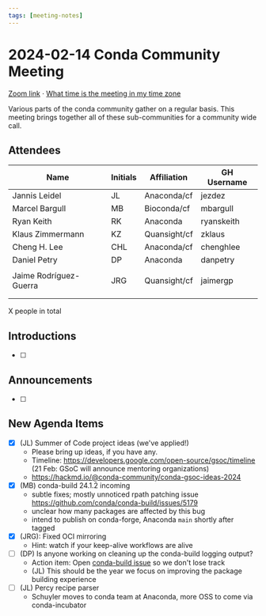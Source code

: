 ```yaml
---
tags: [meeting-notes]
---
```

# 2024-02-14 Conda Community Meeting 

[Zoom link](https://zoom.us/j/9138593505) · [What time is the meeting in my time zone](https://dateful.com/convert/utc?t=5pm)

Various parts of the conda community gather on a regular basis. This meeting brings together all of these sub-communities for a community wide call.

## Attendees

| Name                   | Initials | Affiliation  | GH Username      |
| ---------------------- | -------- | ------------ | ---------------- |
| Jannis Leidel          | JL       | Anaconda/cf  | jezdez           |
| Marcel Bargull         | MB       | Bioconda/cf  | mbargull         |
| Ryan Keith             | RK       | Anaconda     | ryanskeith       |
| Klaus Zimmermann       | KZ       | Quansight/cf | zklaus           |
| Cheng H. Lee           | CHL      | Anaconda/cf  | chenghlee        |
| Daniel Petry           | DP       | Anaconda     | danpetry         |
|                        |          |              |                  |
| Jaime Rodríguez-Guerra | JRG      | Quansight/cf | jaimergp         |
|                        |          |              |                  |
|                        |          |              |                  |

X people in total

## Introductions

- [ ]

## Announcements

- [ ]

## New Agenda Items

- [x] (JL) Summer of Code project ideas (we've applied!)
    - Please bring up ideas, if you have any.
    - Timeline: https://developers.google.com/open-source/gsoc/timeline  (21 Feb: GSoC will announce mentoring organizations)
    - https://hackmd.io/@conda-community/conda-gsoc-ideas-2024
- [x] (MB) conda-build 24.1.2 incoming
    - subtle fixes; mostly unnoticed rpath patching issue
      https://github.com/conda/conda-build/issues/5179
    - unclear how many packages are affected by this bug
    - intend to publish on conda-forge, Anaconda `main` shortly after tagged
- [x] (JRG): Fixed OCI mirroring
  - Hint: watch if your keep-alive workflows are alive
- [ ] (DP) Is anyone working on cleaning up the conda-build logging output?
  - Action item: Open [conda-build issue](https://github.com/conda/conda-build/issues) so we don't lose track
  - (JL) This should be the year we focus on improving the package building experience
- [ ] (JL) Percy recipe parser
    - Schuyler moves to conda team at Anaconda, more OSS to come via conda-incubator
